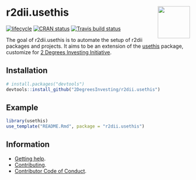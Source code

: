 
<!-- README.md is generated from README.Rmd. Please edit that file -->

# <img src="https://i.imgur.com/3jITMq8.png" align="right" height=88 /> r2dii.usethis

[![lifecycle](https://img.shields.io/badge/lifecycle-experimental-orange.svg)](https://www.tidyverse.org/lifecycle/#experimental)
[![CRAN
status](https://www.r-pkg.org/badges/version/r2dii.usethis)](https://cran.r-project.org/package=r2dii.usethis)
[![Travis build
status](https://travis-ci.org/2DegreesInvesting/r2dii.usethis.svg?branch=master)](https://travis-ci.org/2DegreesInvesting/r2dii.usethis)

The goal of r2dii.usethis is to automate the setup of r2dii packages and
projects. It aims to be an extension of the
[usethis](https://usethis.r-lib.org/) package, customize for [2 Degrees
Investing Initiative](https://2degrees-investing.org/).

## Installation

``` r
# install.packages("devtools")
devtools::install_github("2DegreesInvesting/r2dii.usethis")
```

## Example

``` r
library(usethis)
use_template("README.Rmd", package = "r2dii.usethis")
```

## Information

  - [Getting
    help](https://github.com/2DegreesInvesting/r2dii/blob/master/.github/SUPPORT.md).
  - [Contributing](https://github.com/2DegreesInvesting/r2dii/blob/master/.github/CONTRIBUTING.md).
  - [Contributor Code of
    Conduct](https://github.com/2DegreesInvesting/r2dii/blob/master/.github/CODE_OF_CONDUCT.md).
